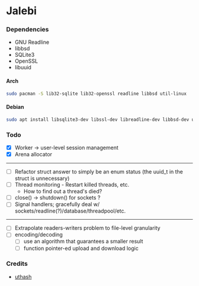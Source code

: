 # Jalebi

### Dependencies

- GNU Readline
- libbsd
- SQLite3
- OpenSSL
- libuuid

#### Arch

```bash
sudo pacman -S lib32-sqlite lib32-openssl readline libbsd util-linux
```

#### Debian

```bash
sudo apt install libsqlite3-dev libssl-dev libreadline-dev libbsd-dev uuid-dev
```

### Todo

- [x] Worker -> user-level session management
- [x] Arena allocator

---

- [ ] Refactor struct answer to simply be an enum status (the uuid\_t in the struct is unnecessary)
- [ ] Thread monitoring - Restart killed threads, etc.
    - How to find out a thread's died?
- [ ] close() -> shutdown() for sockets ?
- [ ] Signal handlers; gracefully deal w/ sockets/readline(?)/database/threadpool/etc.

---

- [ ] Extrapolate readers-writers problem to file-level granularity
- [ ] encoding/decoding
    - [ ] use an algorithm that guarantees a smaller result
    - [ ] function pointer-ed upload and download logic

### Credits

- [uthash](https://github.com/troydhanson/uthash)

